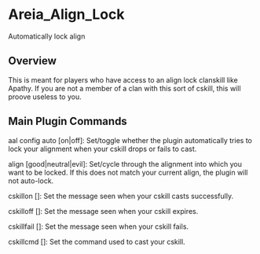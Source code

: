 # Areia_Align_Lock
Automatically lock align

## Overview
This is meant for players who have access to an align lock clanskill like Apathy. If you are not a member of a clan with this sort of cskill, this will proove useless to you.

## Main Plugin Commands
aal config auto [on|off]: Set/toggle whether the plugin automatically tries to lock your alignment when your cskill drops or fails to cast.

align [good|neutral|evil]: Set/cycle through the alignment into which you want to be locked. If this does not match your current align, the plugin will not auto-lock.

cskillon [<message>]: Set the message seen when your cskill casts successfully.

cskilloff [<message>]: Set the message seen when your cskill expires.

cskillfail [<message>]: Set the message seen when your cskill fails.

cskillcmd [<cmd>]: Set the command used to cast your cskill.
